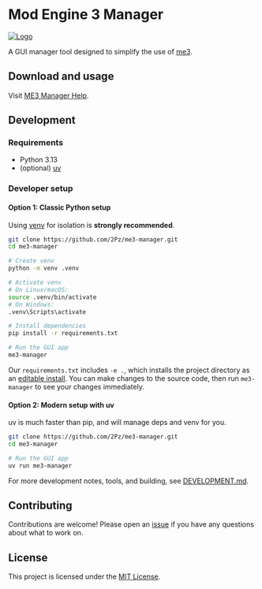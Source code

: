 # Mod Engine 3 Manager

[![Logo](resources/icon/icon.ico)]()

A GUI manager tool designed to simplify the use of [me3](https://me3.help/).

## Download and usage

Visit [ME3 Manager Help](https://2pz.github.io/me3-manager-help/).

## Development

### Requirements

- Python 3.13
- (optional) [uv](https://docs.astral.sh/uv/)

### Developer setup

#### Option 1: Classic Python setup

Using [venv](https://docs.python.org/3/library/venv.html) for isolation is **strongly recommended**.

```sh
git clone https://github.com/2Pz/me3-manager.git
cd me3-manager

# Create venv
python -m venv .venv

# Activate venv
# On Linux/macOS:
source .venv/bin/activate
# On Windows:
.venv\Scripts\activate

# Install dependencies
pip install -r requirements.txt

# Run the GUI app
me3-manager
```

Our `requirements.txt` includes `-e .`, which installs the project directory as an [editable install](https://setuptools.pypa.io/en/latest/userguide/development_mode.html). You can make changes to the source code, then run `me3-manager` to see your changes immediately.

#### Option 2: Modern setup with uv

uv is much faster than pip, and will manage deps and venv for you.

```sh
git clone https://github.com/2Pz/me3-manager.git
cd me3-manager

# Run the GUI app
uv run me3-manager
```

For more development notes, tools, and building, see [DEVELOPMENT.md](DEVELOPMENT.md).

## Contributing

Contributions are welcome! Please open an [issue](https://github.com/2Pz/me3-manager/issues) if you have any questions about what to work on.

## License

This project is licensed under the [MIT License](LICENSE).
